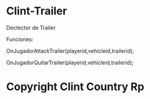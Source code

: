 # Clint-Trailer
Dectector de Trailer


Funciones: 

OnJugadorAttackTrailer(playerid,vehicleid,trailerid);



OnJugadorQuitarTrailer(playerid,vehicleid,trailerid);


# Copyright Clint Country Rp

